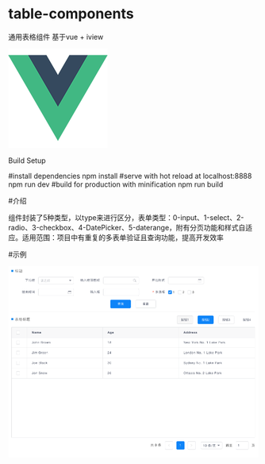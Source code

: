 # table-components
通用表格组件
基于vue + iview

![image](https://github.com/leewenhua/table-components/blob/master/src/assets/img/logo.png)

Build Setup

#install dependencies
npm install
#serve with hot reload at localhost:8888
npm run dev
#build for production with minification
npm run build

#介绍

组件封装了5种类型，以type来进行区分，表单类型：0-input、1-select、2-radio、3-checkbox、4-DatePicker、5-daterange，附有分页功能和样式自适应。适用范围：项目中有重复的多表单验证且查询功能，提高开发效率

#示例

![image](https://github.com/leewenhua/table-components/blob/master/src/assets/img/demo.png)

